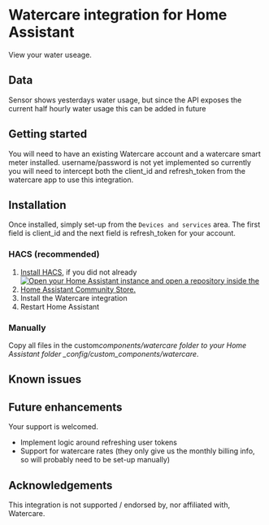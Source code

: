 # Watercare integration for Home Assistant

View your water useage.

## Data

Sensor shows yesterdays water usage, but since the API exposes the current half hourly water usage this can be added in future

## Getting started

You will need to have an existing Watercare account and a watercare smart meter installed.
username/password is not yet implemented so currently you will need to intercept both the client_id and refresh_token from the watercare app to use this integration.

## Installation

Once installed, simply set-up from the `Devices and services` area. The first field is client_id and the next field is refresh_token for your account.

### HACS (recommended)

1. [Install HACS](https://hacs.xyz/docs/setup/download), if you did not already
2. [![Open your Home Assistant instance and open a repository inside the Home Assistant Community Store.](https://my.home-assistant.io/badges/hacs_repository.svg)](https://my.home-assistant.io/redirect/hacs_repository/?owner=brunsy&repository=ha-watercare&category=integration)
3. Install the Watercare integration
4. Restart Home Assistant

### Manually

Copy all files in the custom*components/watercare folder to your Home Assistant folder \_config/custom_components/watercare*.

## Known issues

## Future enhancements

Your support is welcomed.

- Implement logic around refreshing user tokens
- Support for watercare rates (they only give us the monthly billing info, so will probably need to be set-up manually)

## Acknowledgements

This integration is not supported / endorsed by, nor affiliated with, Watercare.

